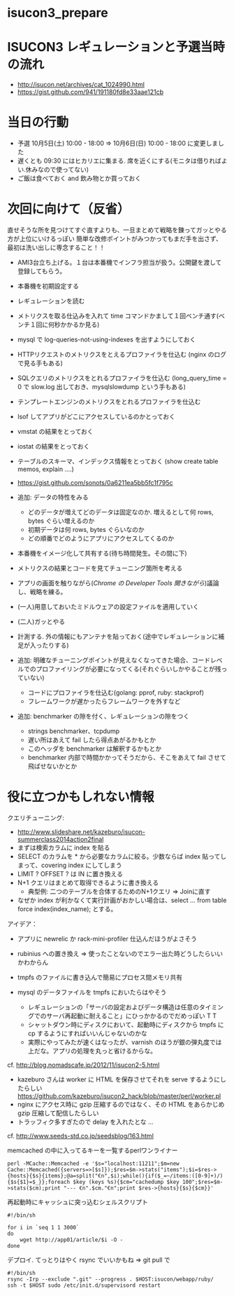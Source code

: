 isucon3_prepare
===============

# ISUCON3 レギュレーションと予選当時の流れ

- http://isucon.net/archives/cat_1024990.html
- https://gist.github.com/941/191180fd8e33aae121cb

# 当日の行動

- 予選 10月5日(土) 10:00 - 18:00 => 10月6日(日) 10:00 - 18:00 に変更しました
- 遅くとも 09:30 にはヒカリエに集まる. 席を近くにする(モニタは借りればよい.休みなので使ってない)
- ご飯は食べておく and 飲み物とか買っておく

# 次回に向けて（反省）

直せそうな所を見つけてすぐ直すよりも、一旦まとめて戦略を錬ってガッとやる方が上位にいけるっぽい
簡単な改修ポイントがみつかってもまだ手を出さず、最初は洗い出しに専念すること！！

- AMI3台立ち上げる。１台は本番機でインフラ担当が扱う。公開鍵を渡して登録してもらう。
- 本番機を初期設定する
- レギュレーションを読む
- メトリクスを取る仕込みを入れて time コマンドかまして１回ベンチ通す(ベンチ１回に何秒かかるか見る)

 - mysql で log-queries-not-using-indexes を出すようにしておく
 - HTTPリクエストのメトリクスをとえるプロファイラを仕込む (nginx のログで見る手もある)
 - SQLクエリのメトリクスをとれるプロファイラを仕込む (long_query_time = 0 で slow.log 出しておき、mysqlslowdump という手もある)
 - テンプレートエンジンのメトリクスをとれるプロファイラを仕込む
 - lsof してアプリがどこにアクセスしているのかとっておく
 - vmstat の結果をとっておく
 - iostat の結果をとっておく
 - テーブルのスキーマ、インデックス情報をとっておく (show create table memos, explain ....)
 - https://gist.github.com/sonots/0a6211ea5bb5fc1f795c

- 追加: データの特性をみる

  - どのデータが増えてどのデータは固定なのか. 増えるとして何 rows, bytes ぐらい増えるのか
  - 初期データは何 rows, bytes ぐらいなのか
  - どの順番でどのようにアプリにアクセスしてくるのか

- 本番機をイメージ化して共有する(待ち時間発生。その間に下)
- メトリクスの結果とコードを見てチューニング箇所を考える
- アプリの画面を触りながら(*Chrome の Developer Tools 開きながら*)議論し、戦略を練る。
- (一人)用意しておいたミドルウェアの設定ファイルを適用していく
- (二人)ガッとやる
- 計測する. 外の情報にもアンテナを貼っておく(途中でレギュレーションに補足が入ったりする)

- 追加: 明確なチューニングポイントが見えなくなってきた場合、コードレベルでのプロファイリングが必要になってくる(それぐらいしかやることが残っていない)

  - コードにプロファイラを仕込む(golang: pprof, ruby: stackprof)
  - フレームワークが遅かったらフレームワークを外すなど

- 追加: benchmarker の隙を付く、レギュレーションの隙をつく

  - strings benchmarker、tcpdump
  - 遅い所はあえて fail したら得点あがるかもとか
  - このヘッダを benchmarker は解釈するかもとか
  - benchmarker 内部で時間かかってそうだから、そこをあえて fail させて飛ばせないかとか

# 役に立つかもしれない情報

クエリチューニング:

- http://www.slideshare.net/kazeburo/isucon-summerclass2014action2final
- まずは検索カラムに index を貼る
- SELECT のカラムを * から必要なカラムに絞る。少数ならば index 貼ってしまって、covering index にしてしまう
- LIMIT ? OFFSET ? は IN に置き換える
- N+1 クエリはまとめて取得できるように書き換える
  - 典型例: 二つのテーブルを合体するためのN+1クエリ => Joinに直す
- なぜか index が利かなくて実行計画がおかしい場合は、select ... from table force index(index_name); とする。


アイデア：

- アプリに newrelic か rack-mini-profiler 仕込んだほうがよさそう
- rubinius への置き換え => 使ったことないのでエラー出た時どうしたらいいかわからん
- tmpfs のファイルに書き込んで簡易にプロセス間メモリ共有
- mysql のデータファイルを tmpfs においたらはやそう

    - レギュレーションの「サーバの設定およびデータ構造は任意のタイミングでのサーバ再起動に耐えること」にひっかかるのでだめっぽい T T
    - シャットダウン時にディスクにおいて、起動時にディスクから tmpfs に cp するようにすればいいんじゃないのかな
    - 実際にやってみたが速くはなったが、varnish のほうが銀の弾丸度では上だな。アプリの処理を丸っと省けるからな。


cf. http://blog.nomadscafe.jp/2012/11/isucon2-5.html

- kazeburo さんは worker に HTML を保存させてそれを serve するようにしたらしい https://github.com/kazeburo/isucon2_hack/blob/master/perl/worker.pl
- nginx にアクセス時に gzip 圧縮するのではなく、その HTML をあらかじめ gzip 圧縮して配信したらしい 
- トラッフィク多すぎたので delay を入れたとな ...

cf. http://www.seeds-std.co.jp/seedsblog/163.html

memcached の中に入ってるキーを一覧するperlワンライナー

```
perl -MCache::Memcached -e '$s="localhost:11211";$m=new Cache::Memcached({servers=>[$s]});$res=$m->stats("items");$i=$res->{hosts}{$s}{items};@a=split("€n",$i);while(){if($_=~/items:([0-9]+)/){$s{$1}=$_}};foreach $key (keys %s){$cm="cachedump $key 100";$res=$m->stats($cm);print "--- €n".$cm."€n";print $res->{hosts}{$s}{$cm}}'
```

再起動時にキャッシュに突っ込むシェルスクリプト

```
#!/bin/sh

for i in `seq 1 1 3000`
do
    wget http://app01/article/$i -O -
done
```

デプロイ. てっとりはやく rsync でいいかもね => git pull で

```
#!/bin/sh
rsync -Irp --exclude ".git" --progress . $HOST:isucon/webapp/ruby/
ssh -t $HOST sudo /etc/init.d/supervisord restart
```
